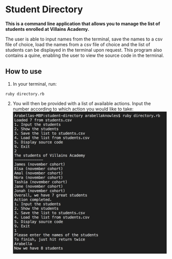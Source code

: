 # Student Directory #

**This is a command line application that  allows you to manage the list of students enrolled at Villains Academy.**

The user is able to input names from the terminal, save the names to a csv file of choice, load the names from a csv file of choice and the list of students can be displayed in the terminal upon request. This program also contains a quine, enabling the user to view the source code in the terminal.

## How to use ##
1) In your terminal, run:
```shell
ruby directory.rb
```
2) You will then be provided with a list of available actions. Input the number according to which action you would like to take:
![App use image](app_use_image.png)